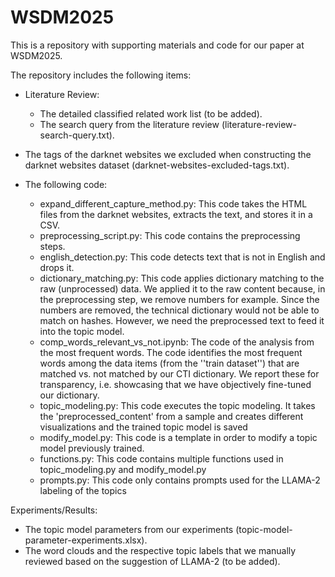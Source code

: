 # WSDM2025
This is a repository with supporting materials and code for our paper at WSDM2025.

The repository includes the following items:
- Literature Review:
    - The detailed classified related work list (to be added).
    - The search query from the literature review (literature-review-search-query.txt).
      
- The tags of the darknet websites we excluded when constructing the darknet websites dataset (darknet-websites-excluded-tags.txt).

- The following code:
    - expand_different_capture_method.py: This code takes the HTML files from the darknet websites, extracts the text, and stores it in a CSV.
    - preprocessing_script.py: This code contains the preprocessing steps.
    - english_detection.py: This code detects text that is not in English and drops it.
    - dictionary_matching.py: This code applies dictionary matching to the raw (unprocessed) data. We applied it to the raw content because, in the preprocessing step, we remove numbers for example. Since the numbers are removed, the technical dictionary would not be able to match on hashes. However, we need the preprocessed text to feed it into the topic model.
    - comp_words_relevant_vs_not.ipynb: The code of the analysis from the most frequent words. The code identifies the most frequent words among the data items (from the ''train             dataset'') that are matched vs. not matched by our CTI dictionary. We report these for transparency, i.e. showcasing that we have objectively fine-tuned our dictionary.
    - topic_modeling.py: This code executes the topic modeling. It takes the 'preprocessed_content' from a sample and creates different visualizations and the trained topic model is saved
    - modify_model.py: This code is a template in order to modify a topic model previously trained.
    - functions.py: This code contains multiple functions used in topic_modeling.py and modify_model.py
    - prompts.py: This code only contains prompts used for the LLAMA-2 labeling of the topics

Experiments/Results:
- The topic model parameters from our experiments (topic-model-parameter-experiments.xlsx).
- The word clouds and the respective topic labels that we manually reviewed based on the suggestion of LLAMA-2 (to be added).
